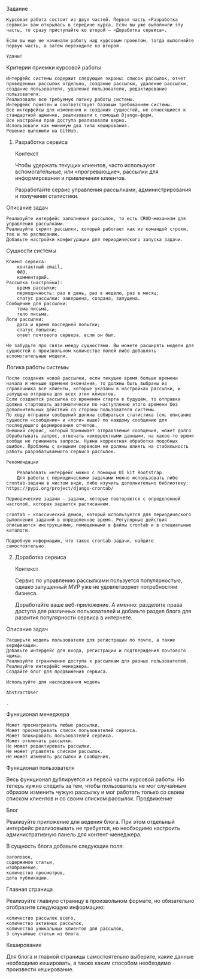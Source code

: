 Задание

    Курсовая работа состоит из двух частей. Первая часть «Разработка сервиса» вам открылась в середине курса. Если вы уже выполнили эту часть, то сразу приступайте ко второй — «Доработка сервиса».

    Если вы еще не начинали работу над курсовым проектом, тогда выполняйте первую часть, а затем переходите ко второй.

    Удачи!

Критерии приемки курсовой работы

    Интерфейс системы содержит следующие экраны: список рассылок, отчет проведенных рассылок отдельно, создание рассылки, удаление рассылки, создание пользователя, удаление пользователя, редактирование пользователя.
    Реализовали всю требуемую логику работы системы.
    Интерфейс понятен и соответствует базовым требованиям системы.
    Все интерфейсы для изменения и создания сущностей, не относящиеся к стандартной админке, реализовали с помощью Django-форм.
    Все настройки прав доступа реализовали верно.
    Использовали как минимум два типа кеширования.
    Решение выложили на GitHub.

1. Разработка сервиса

    Контекст

    Чтобы удержать текущих клиентов, часто используют вспомогательные, или «прогревающие», рассылки для информирования и привлечения клиентов.

    Разработайте сервис управления рассылками, администрирования и получения статистики.

Описание задач

    Реализуйте интерфейс заполнения рассылок, то есть CRUD-механизм для управления рассылками.
    Реализуйте скрипт рассылки, который работает как из командой строки, так и по расписанию.
    Добавьте настройки конфигурации для периодического запуска задачи.

Сущности системы

    Клиент сервиса:
        контактный email,
        ФИО,
        комментарий.
    Рассылка (настройки):
        время рассылки;
        периодичность: раз в день, раз в неделю, раз в месяц;
        статус рассылки: завершена, создана, запущена.
    Сообщение для рассылки:
        тема письма,
        тело письма.
    Логи рассылки:
        дата и время последней попытки;
        статус попытки;
        ответ почтового сервера, если он был.

    Не забудьте про связи между сущностями. Вы можете расширять модели для сущностей в произвольном количестве полей либо добавлять вспомогательные модели.

Логика работы системы

    После создания новой рассылки, если текущее время больше времени начала и меньше времени окончания, то должны быть выбраны из справочника все клиенты, которые указаны в настройках рассылки, и запущена отправка для всех этих клиентов.
    Если создается рассылка со временем старта в будущем, то отправка должна стартовать автоматически по наступлению этого времени без дополнительных действий со стороны пользователя системы.
    По ходу отправки сообщений должна собираться статистика (см. описание сущности «сообщение» и «логи» выше) по каждому сообщению для последующего формирования отчетов.
    Внешний сервис, который принимает отправляемые сообщения, может долго обрабатывать запрос, отвечать некорректными данными, на какое-то время вообще не принимать запросы. Нужна корректная обработка подобных ошибок. Проблемы с внешним сервисом не должны влиять на стабильность работы разрабатываемого сервиса рассылок.

    ‍Рекомендации

        Реализовать интерфейс можно с помощью UI kit Bootstrap.
        Для работы с периодическими задачами можно использовать либо crontab-задачи в чистом виде, либо изучить дополнительно библиотеку: https://pypi.org/project/django-crontab/

    ‍Периодические задачи — задачи, которые повторяются с определенной частотой, которая задается расписанием.

    ‍crontab — классический демон, который используется для периодического выполнения заданий в определенное время. Регулярные действия описываются инструкциями, помещенными в файлы crontab и в специальные каталоги.

    Подробную информацию, что такое crontab-задачи, найдите самостоятельно.

2. Доработка сервиса

    Контекст

    Сервис по управлению рассылками пользуется популярностью, однако запущенный MVP уже не удовлетворяет потребностям бизнеса.

    Доработайте ваше веб-приложение. А именно: разделите права доступа для различных пользователей и добавьте раздел блога для развития популярности сервиса в интернете.

Описание задач

    Расширьте модель пользователя для регистрации по почте, а также верификации.
    Добавьте интерфейс для входа, регистрации и подтверждения почтового ящика.
    Реализуйте ограничение доступа к рассылкам для разных пользователей.
    Реализуйте интерфейс менеджера.
    Создайте блог для продвижения сервиса.

    Используйте для наследования модель

    AbstractUser

    .

Функционал менеджера

    Может просматривать любые рассылки.
    Может просматривать список пользователей сервиса.
    Может блокировать пользователей сервиса.
    Может отключать рассылки.
    Не может редактировать рассылки.
    Не может управлять списком рассылок.
    Не может изменять рассылки и сообщения.

Функционал пользователя

Весь функционал дублируется из первой части курсовой работы. Но теперь нужно следить за тем, чтобы пользователь не мог случайным образом изменить чужую рассылку и мог работать только со своим списком клиентов и со своим списком рассылок.
Продвижение

Блог

Реализуйте приложение для ведения блога. При этом отдельный интерфейс реализовывать не требуется, но необходимо настроить административную панель для контент-менеджера.

В сущность блога добавьте следующие поля:

    заголовок,
    содержимое статьи,
    изображение,
    количество просмотров,
    дата публикации.

Главная страница

Реализуйте главную страницу в произвольном формате, но обязательно отобразите следующую информацию:

    количество рассылок всего,
    количество активных рассылок,
    количество уникальных клиентов для рассылок,
    3 случайные статьи из блога.

Кеширование

Для блога и главной страницы самостоятельно выберите, какие данные необходимо кешировать, а также каким способом необходимо произвести кеширование.
